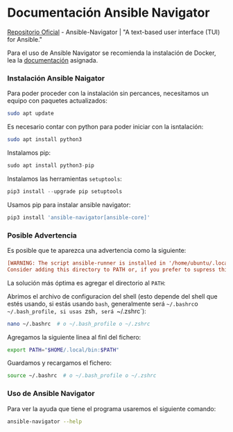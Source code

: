 # Documentación Ansible Navigator
[Repositorio Oficial](https://github.com/ansible/ansible-navigator) - Ansible-Navigator | "A text-based user interface (TUI) for Ansible."

Para el uso de Ansible Navigator se recomienda la instalación de Docker, lea la [documentación](../../Docker/Documentacion.md) asignada.

### Instalación Ansible Naigator
Para poder proceder con la instalación sin percances, necesitamos un equipo con paquetes actualizados:
```sh
sudo apt update
```
Es necesario contar con python para poder iniciar con la isntalación:
```sh
sudo apt install python3
```
Instalamos pip:
```py
sudo apt install python3-pip
```
Instalamos las herramientas `setuptools`:
```py
pip3 install --upgrade pip setuptools
```
Usamos pip para instalar ansible navigator:
```py
pip3 install 'ansible-navigator[ansible-core]'
```

### Posible Advertencia
Es posible que te aparezca una advertencia como la siguiente:
```ini
[WARNING: The script ansible-runner is installed in '/home/ubuntu/.local/bin' which is not on PATH.
Consider adding this directory to PATH or, if you prefer to supress this warning, use --no-warn-script-location]
```
La solución más óptima es agregar el directorio al `PATH`:

Abrimos el archivo de configuracion del shell (esto depende del shell que estés usando, si estás usando `bash`, generalmente será `~/.bashrc`o `~/.bash_profile, si usas `zsh`, será `~/.zshrc`):
```sh
nano ~/.bashrc  # o ~/.bash_profile o ~/.zshrc
```
Agregamos la siguiente linea al finl del fichero:
```sh
export PATH="$HOME/.local/bin:$PATH"
```
Guardamos y recargamos el fichero:
```sh
source ~/.bashrc  # o ~/.bash_profile o ~/.zshrc
```

### Uso de Ansible Navigator

Para ver la ayuda que tiene el programa usaremos el siguiente comando:
```sh
ansible-navigator --help
```